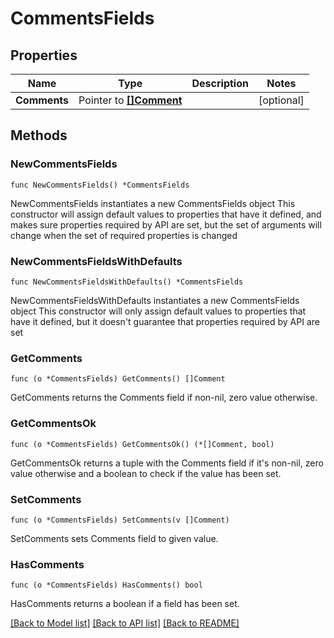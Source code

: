 # CommentsFields

## Properties

Name | Type | Description | Notes
------------ | ------------- | ------------- | -------------
**Comments** | Pointer to [**[]Comment**](Comment.md) |  | [optional] 

## Methods

### NewCommentsFields

`func NewCommentsFields() *CommentsFields`

NewCommentsFields instantiates a new CommentsFields object
This constructor will assign default values to properties that have it defined,
and makes sure properties required by API are set, but the set of arguments
will change when the set of required properties is changed

### NewCommentsFieldsWithDefaults

`func NewCommentsFieldsWithDefaults() *CommentsFields`

NewCommentsFieldsWithDefaults instantiates a new CommentsFields object
This constructor will only assign default values to properties that have it defined,
but it doesn't guarantee that properties required by API are set

### GetComments

`func (o *CommentsFields) GetComments() []Comment`

GetComments returns the Comments field if non-nil, zero value otherwise.

### GetCommentsOk

`func (o *CommentsFields) GetCommentsOk() (*[]Comment, bool)`

GetCommentsOk returns a tuple with the Comments field if it's non-nil, zero value otherwise
and a boolean to check if the value has been set.

### SetComments

`func (o *CommentsFields) SetComments(v []Comment)`

SetComments sets Comments field to given value.

### HasComments

`func (o *CommentsFields) HasComments() bool`

HasComments returns a boolean if a field has been set.


[[Back to Model list]](../README.md#documentation-for-models) [[Back to API list]](../README.md#documentation-for-api-endpoints) [[Back to README]](../README.md)


